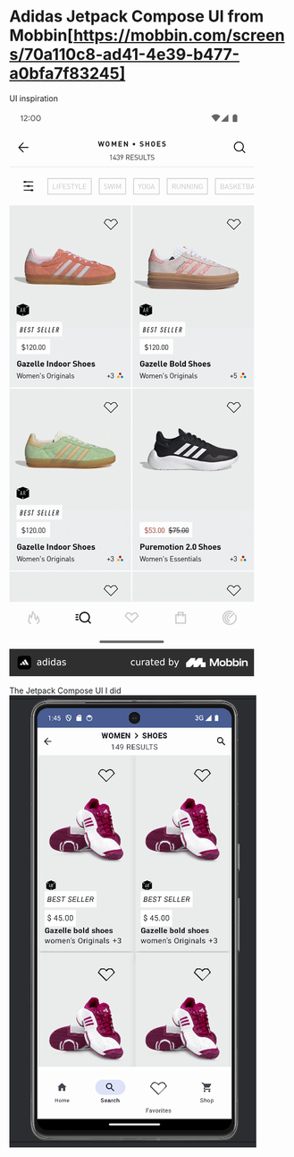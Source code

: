 ﻿# Adidas Jetpack Compose UI from Mobbin[https://mobbin.com/screens/70a110c8-ad41-4e39-b477-a0bfa7f83245]  
 UI inspiration ![UI inspiration](adidas_android.png)  

   
 The Jetpack Compose UI I did ![The Jetpack Compose UI I did](ui_to_code_adidas_android.png)
